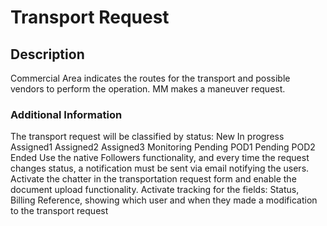 # Transport Request

## Description

Commercial Area indicates the routes for the transport and possible vendors to perform the operation.
MM makes a maneuver request.

### Additional Information
The transport request will be classified by status:
New
In progress
Assigned1
Assigned2
Assigned3
Monitoring
Pending POD1
Pending POD2
Ended
Use the native Followers functionality, and every time the request changes status, a notification must be sent via email notifying the users.
Activate the chatter in the transportation request form and enable the document upload functionality.
Activate tracking for the fields: Status, Billing Reference, showing which user and when they made a modification to the transport request

